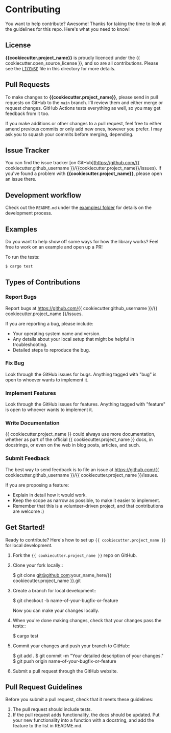 # Contributing

You want to help contribute? Awesome! Thanks for taking the time to look at the
guidelines for this repo. Here's what you need to know!

## License

**{{cookiecutter.project_name}}** is proudly licenced under the {{ cookiecutter.open_source_license }}, and so are all
contributions. Please see the [`LICENSE`] file in this directory for more details.

[`LICENSE`]: https://github.com/{{cookiecutter.github_username}}/{{cookiecutter.project_name}}/blob/main/LICENSE

## Pull Requests

To make changes to **{{cookiecutter.project_name}}**, please send in pull requests on GitHub to
the `main` branch. I'll review them and either merge or request changes. GitHub Actions
tests everything as well, so you may get feedback from it too.

If you make additions or other changes to a pull request, feel free to either amend
previous commits or only add new ones, however you prefer. I may ask you to squash
your commits before merging, depending.

## Issue Tracker

You can find the issue tracker [on
GitHub](https://github.com/{{ cookiecutter.github_username }}/{{cookiecutter.project_name}}/issues). If you've found a
problem with **{{cookiecutter.project_name}}**, please open an issue there.

<!--
We use the following labels:

* `enhancement`: This is for any request for new sections or functionality.
* `bug`: This is for anything that's in `{{cookiecutter.project_name}}`, but incorrect or not working.
* `discussion`: A discussion about improving something in `{{cookiecutter.project_name}}`; this may
* lead to new enhancement or bug issues.
-->

## Development workflow

Check out the `README.md` under the [examples/ folder](examples/README.md) for details
on the development process.

## Examples
Do you want to help show off some ways for how the library works? Feel free to
work on an example and open up a PR!

[install Rust]: http://rust-lang.org/install.html

To run the tests:

```bash
$ cargo test
```

## Types of Contributions

### Report Bugs

Report bugs at https://github.com/{{ cookiecutter.github_username }}/{{ cookiecutter.project_name }}/issues.

If you are reporting a bug, please include:

* Your operating system name and version.
* Any details about your local setup that might be helpful in troubleshooting.
* Detailed steps to reproduce the bug.

### Fix Bug

Look through the GitHub issues for bugs. Anything tagged with "bug"
is open to whoever wants to implement it.

### Implement Features

Look through the GitHub issues for features. Anything tagged with "feature"
is open to whoever wants to implement it.

### Write Documentation

{{ cookiecutter.project_name }} could always use more documentation, whether as part of the
official {{ cookiecutter.project_name }} docs, in docstrings, or even on the web in blog posts,
articles, and such.

### Submit Feedback

The best way to send feedback is to file an issue at https://github.com/{{ cookiecutter.github_username }}/{{ cookiecutter.project_name }}/issues.

If you are proposing a feature:

* Explain in detail how it would work.
* Keep the scope as narrow as possible, to make it easier to implement.
* Remember that this is a volunteer-driven project, and that contributions
  are welcome :)

## Get Started!

Ready to contribute? Here's how to set up `{{ cookiecutter.project_name }}` for local development.

1. Fork the `{{ cookiecutter.project_name }}` repo on GitHub.
2. Clone your fork locally::

    $ git clone git@github.com:your_name_here/{{ cookiecutter.project_name }}.git

3. Create a branch for local development::

    $ git checkout -b name-of-your-bugfix-or-feature

   Now you can make your changes locally.

4. When you're done making changes, check that your changes pass the tests::

    $ cargo test

6. Commit your changes and push your branch to GitHub::

    $ git add .
    $ git commit -m "Your detailed description of your changes."
    $ git push origin name-of-your-bugfix-or-feature

7. Submit a pull request through the GitHub website.

Pull Request Guidelines
-----------------------

Before you submit a pull request, check that it meets these guidelines:

1. The pull request should include tests.
2. If the pull request adds functionality, the docs should be updated. Put
   your new functionality into a function with a docstring, and add the
   feature to the list in README.md.
